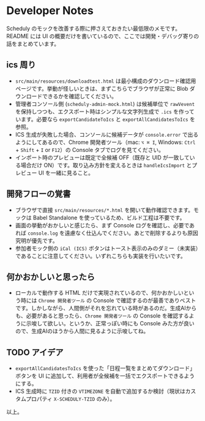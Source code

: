 # Developer Notes

Scheduly のモックを改善する際に押さえておきたい最低限のメモです。README には UI の概要だけを書いているので、ここでは開発・デバッグ寄りの話をまとめています。

## ics 周り

- `src/main/resources/downloadtest.html` は最小構成のダウンロード確認用ページです。挙動が怪しいときは、まずこちらでブラウザが正常に Blob ダウンロードできるかを確認してください。
- 管理者コンソール側 (`scheduly-admin-mock.html`) は候補単位で `rawVevent` を保持しつつも、エクスポート時はシンプルな文字列生成で `.ics` を作っています。必要なら `exportCandidateToIcs` と `exportAllCandidatesToIcs` を参照。
- ICS 生成が失敗した場合、コンソールに候補データが `console.error` で出るようにしてあるので、Chrome 開発者ツール（mac: `⌥ ⌘ I`, Windows: `Ctrl` + `Shift` + `I` or `F12`）の Console タブでログを見てください。
- インポート時のプレビューは既定で全候補 OFF（既存と UID が一致している場合だけ ON）です。取り込み方針を変えるときは `handleIcsImport` とプレビュー UI を一緒に見ること。

## 開発フローの覚書

- ブラウザで直接 `src/main/resources/*.html` を開いて動作確認できます。モックは Babel Standalone を使っているため、ビルド工程は不要です。
- 画面の挙動がおかしいと感じたら、まず Console ログを確認し、必要であれば `console.log` を遠慮なく仕込んでください。あとで削除するよりも原因究明が優先です。
- 参加者モック側の `iCal (ICS)` ボタンはトースト表示のみのダミー（未実装）であることに注意してください。いずれこちらも実装を行いたいです。

## 何かおかしいと思ったら

- ローカルで動作する HTML だけで実現されているので、何かおかしいという時には `Chrome 開発者ツール` の Console で確認するのが最善でありベストです。しかしながら、人間側がそれを忘れている時があるのだ。生成AIからも、必要があると思ったら、`Chrome 開発者ツール` の Console を確認するように示唆して欲しい。というか、正常っぽい時にも Console みた方が良いので、生成AIのほうから人間に見るように示唆してね。

## TODO アイデア

- `exportAllCandidatesToIcs` を使った「日程一覧をまとめてダウンロード」ボタンを UI に追加して、利用者が全候補を一括でエクスポートできるようにする。
- ICS 生成時に `TZID` 付きの `VTIMEZONE` を自動で追加するか検討（現状はカスタムプロパティ `X-SCHEDULY-TZID` のみ）。

以上。
